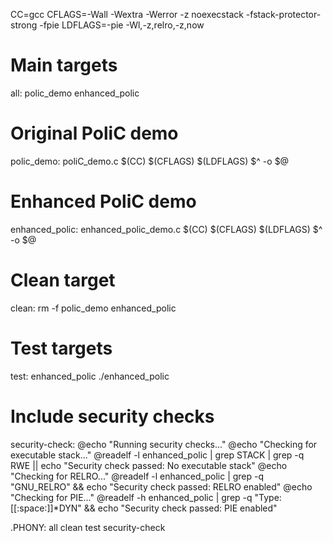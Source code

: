 CC=gcc
CFLAGS=-Wall -Wextra -Werror -z noexecstack -fstack-protector-strong -fpie
LDFLAGS=-pie -Wl,-z,relro,-z,now

# Main targets
all: polic_demo enhanced_polic

# Original PoliC demo
polic_demo: poliC_demo.c
	$(CC) $(CFLAGS) $(LDFLAGS) $^ -o $@

# Enhanced PoliC demo
enhanced_polic: enhanced_polic_demo.c
	$(CC) $(CFLAGS) $(LDFLAGS) $^ -o $@

# Clean target
clean:
	rm -f polic_demo enhanced_polic

# Test targets
test: enhanced_polic
	./enhanced_polic

# Include security checks
security-check:
	@echo "Running security checks..."
	@echo "Checking for executable stack..."
	@readelf -l enhanced_polic | grep STACK | grep -q RWE || echo "Security check passed: No executable stack"
	@echo "Checking for RELRO..."
	@readelf -l enhanced_polic | grep -q "GNU_RELRO" && echo "Security check passed: RELRO enabled"
	@echo "Checking for PIE..."
	@readelf -h enhanced_polic | grep -q "Type:[[:space:]]*DYN" && echo "Security check passed: PIE enabled"

.PHONY: all clean test security-check


